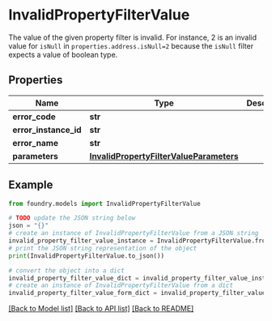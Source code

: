 # InvalidPropertyFilterValue

The value of the given property filter is invalid. For instance, 2 is an invalid value for `isNull` in `properties.address.isNull=2` because the `isNull` filter expects a value of boolean type.

## Properties

Name | Type | Description | Notes
------------ | ------------- | ------------- | -------------
**error_code** | **str** |  |
**error_instance_id** | **str** |  | \[optional\]
**error_name** | **str** |  |
**parameters** | [**InvalidPropertyFilterValueParameters**](InvalidPropertyFilterValueParameters.md) |  |

## Example

```python
from foundry.models import InvalidPropertyFilterValue

# TODO update the JSON string below
json = "{}"
# create an instance of InvalidPropertyFilterValue from a JSON string
invalid_property_filter_value_instance = InvalidPropertyFilterValue.from_json(json)
# print the JSON string representation of the object
print(InvalidPropertyFilterValue.to_json())

# convert the object into a dict
invalid_property_filter_value_dict = invalid_property_filter_value_instance.to_dict()
# create an instance of InvalidPropertyFilterValue from a dict
invalid_property_filter_value_form_dict = invalid_property_filter_value.from_dict(invalid_property_filter_value_dict)
```

[\[Back to Model list\]](../README.md#documentation-for-models) [\[Back to API list\]](../README.md#documentation-for-api-endpoints) [\[Back to README\]](../README.md)
